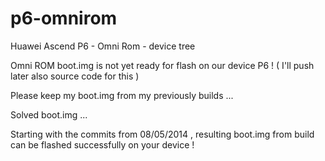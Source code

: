 p6-omnirom
==========

Huawei Ascend P6 - Omni Rom - device tree 

Omni ROM boot.img is not yet ready for flash on our device P6 ! ( I'll push later also source code for this )

Please keep my boot.img from my previously builds ...

Solved boot.img ...

Starting with the commits from 08/05/2014 , resulting boot.img from build can be flashed successfully on your device !

